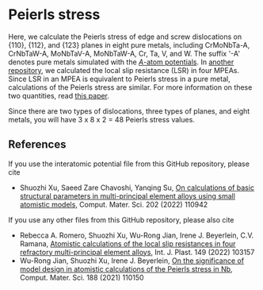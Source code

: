 # Peierls stress

Here, we calculate the Peierls stress of edge and screw dislocations on {110}, {112}, and {123} planes in eight pure metals, including CrMoNbTa-A, CrNbTaW-A, MoNbTaV-A, MoNbTaW-A, Cr, Ta, V, and W. The suffix '-A' denotes pure metals simulated with the [_A_-atom potentials](https://doi.org/10.1103/PhysRevB.93.104201). In [another repository](https://github.com/shuozhixu/FLAM2020-LSR), we calculated the local slip resistance (LSR) in four MPEAs. Since LSR in an MPEA is equivalent to Peierls stress in a pure metal, calculations of the Peierls stress are similar. For more information on these two quantities, read [this paper](http://dx.doi.org/10.1016/j.actamat.2020.10.042).

Since there are two types of dislocations, three types of planes, and eight metals, you will have 3 x 8 x 2 = 48 Peierls stress values.

## References

If you use the interatomic potential file from this GitHub repository, please cite

- Shuozhi Xu, Saeed Zare Chavoshi, Yanqing Su, [On calculations of basic structural parameters in multi-principal element alloys using small atomistic models](http://dx.doi.org/10.1016/j.commatsci.2021.110942), Comput. Mater. Sci. 202 (2022) 110942

If you use any other files from this GitHub repository, please also cite

- Rebecca A. Romero, Shuozhi Xu, Wu-Rong Jian, Irene J. Beyerlein, C.V. Ramana, [Atomistic calculations of the local slip resistances in four refractory multi-principal element alloys](http://dx.doi.org/10.1016/j.ijplas.2021.103157), Int. J. Plast. 149 (2022) 103157
- Wu-Rong Jian, Shuozhi Xu, Irene J. Beyerlein, [On the significance of model design in atomistic calculations of the Peierls stress in Nb](http://dx.doi.org/10.1016/j.commatsci.2020.110150), Comput. Mater. Sci. 188 (2021) 110150
